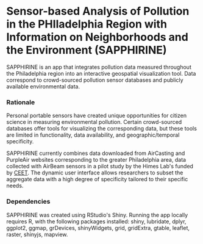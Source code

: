 # Sensor-based Analysis of Pollution in the PHIladelphia Region with Information on Neighborhoods and the Environment (SAPPHIRINE)
SAPPHIRINE is an app that integrates pollution data measured throughout the Philadelphia region into an interactive geospatial visualization tool. Data correspond to crowd-sourced pollution sensor databases and publicly available environmental data.

### Rationale
Personal portable sensors have created unique opportunities for citizen science in measuring environmental pollution. Certain crowd-sourced databases offer tools for visualizing the corresponding data, but these tools are limited in functionality, data availability, and geographic/temporal specificity.

SAPPHIRINE currently combines data downloaded from AirCasting and PurpleAir websites corresponding to the greater Philadelphia area, data collected with AirBeam sensors in a pilot study by the Himes Lab's funded by [CEET](http://ceet.upenn.edu/). The dynamic user interface allows researchers to subset the aggregate data with a high degree of specificity tailored to their specific needs.

### Dependencies
SAPPHIRINE was created using RStudio's Shiny. Running the app locally requires R, with the following packages installed: shiny, lubridate, dplyr, ggplot2, ggmap, grDevices, shinyWidgets, grid, gridExtra, gtable, leaflet, raster, shinyjs, mapview.
